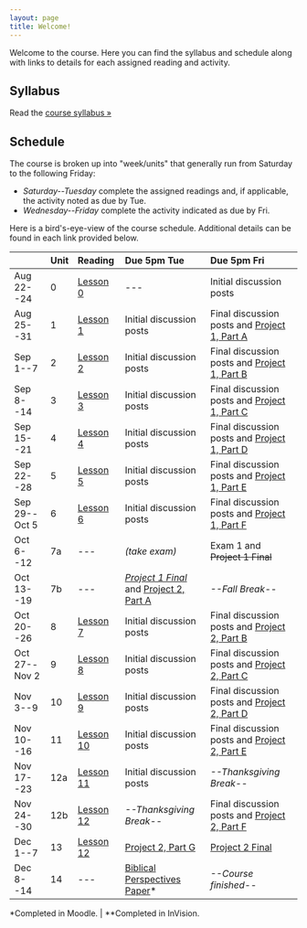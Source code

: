 ```yaml
---
layout: page
title: Welcome!
---
```

Welcome to the course. Here you can find the syllabus and schedule along with links to details for each assigned reading and activity.

## Syllabus

Read the [course syllabus &raquo;](/docs/syllabus.pdf)

## Schedule

The course is broken up into "week/units" that generally run from Saturday to the following Friday:

* *Saturday--Tuesday* complete the assigned readings and, if applicable, the activity noted as due by Tue.
* *Wednesday--Friday* complete the activity indicated as due by Fri.

Here is a bird's-eye-view of the course schedule. Additional details can be found in each link provided below.

|               | Unit | Reading          | Due 5pm Tue              | Due 5pm Fri                                        |
|---------------|:-----|:-----------------|:-------------------------|:---------------------------------------------------|
| Aug 22--24    | 0    | [Lesson 0][l0]   | ---                      | Initial discussion posts                           |
| Aug 25--31    | 1    | [Lesson 1][l1]   | Initial discussion posts | Final discussion posts and [Project 1, Part A][p1] |
| Sep 1--7      | 2    | [Lesson 2][l2]   | Initial discussion posts | Final discussion posts and [Project 1, Part B][p1] |
| Sep 8--14     | 3    | [Lesson 3][l3]   | Initial discussion posts | Final discussion posts and [Project 1, Part C][p1] |
| Sep 15--21    | 4    | [Lesson 4][l4]   | Initial discussion posts | Final discussion posts and [Project 1, Part D][p1] |
| Sep 22--28    | 5    | [Lesson 5][l5]   | Initial discussion posts | Final discussion posts and [Project 1, Part E][p1] |
| Sep 29--Oct 5 | 6    | [Lesson 6][l6]   | Initial discussion posts | Final discussion posts and [Project 1, Part F][p1] |
| Oct 6--12     | 7a   | ---              | *(take exam)*            | Exam 1 and ~~Project 1 Final~~                     |
| Oct 13--19    | 7b   | ---              | *[Project 1 Final][p1]* and [Project 2, Part A][p2]  | *--Fall Break--*       |
| Oct 20--26    | 8    | [Lesson 7][l7]   | Initial discussion posts | Final discussion posts and [Project 2, Part B][p2] |
| Oct 27--Nov 2 | 9    | [Lesson 8][l8]   | Initial discussion posts | Final discussion posts and [Project 2, Part C][p2] |
| Nov 3--9      | 10   | [Lesson 9][l9]   | Initial discussion posts | Final discussion posts and [Project 2, Part D][p2] |
| Nov 10--16    | 11   | [Lesson 10][l10] | Initial discussion posts | Final discussion posts and [Project 2, Part E][p2] |
| Nov 17--23    | 12a  | [Lesson 11][l11] | Initial discussion posts | *--Thanksgiving Break--*                           |
| Nov 24--30    | 12b  | [Lesson 12][l12] | *--Thanksgiving Break--* | Final discussion posts and [Project 2, Part F][p2] |
| Dec 1--7      | 13   | [Lesson 12][l12] | [Project 2, Part G][p2]  | [Project 2 Final][p2]                              |
| Dec 8--14     | 14   | ---              | [Biblical Perspectives Paper][paper]\* | *--Course finished--*                |

\*Completed in Moodle. \| \*\*Completed in InVision.

[l0]: /lessons/00-introduction.html
[l1]: /lessons/01-contextual-research.html
[l2]: /lessons/02-conceptual-models.html
[l3]: /lessons/03-interpretation-gulfs.html
[l4]: /lessons/04-sharing-data.html
[l5]: /lessons/05-garretts-elements.html
[l6]: /lessons/06-strategy-scope.html
[l7]: /lessons/07-structure.html
[l8]: /lessons/08-skeleton-surface.html
[l9]: /lessons/09-emotional-design.html
[l10]: /lessons/10-personality-engagement.html
[l11]: /lessons/11-obstacles-forgiveness.html
[l12]: /lessons/12-risk-reward.html

[ex1]: /activities/ex1.html
[ex2]: /activities/ex2.html
[ex3]: /activities/ex3.html
[p1]: /activities/pr01.html
[p2]: /activities/pr02.html
[paper]: /activities/manifesto.html
